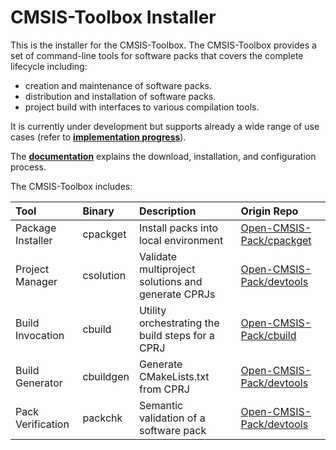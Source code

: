 # CMSIS-Toolbox Installer

This is the installer for the CMSIS-Toolbox. The CMSIS-Toolbox provides a set of command-line tools for software packs that covers the complete lifecycle including:
- creation and maintenance of software packs.
- distribution and installation of software packs.
- project build with interfaces to various compilation tools.

It is currently under development but supports already a wide range of use cases (refer to [**implementation progress**](./docs/progress.md)).

The [**documentation**](./docs/installation.md) explains the download, installation, and configuration process.

The CMSIS-Toolbox includes:

Tool               | Binary         | Description                                         | Origin Repo
:------------------|:---------------|:----------------------------------------------------|:------------------------------------------------------------------
Package Installer  | cpackget       | Install packs into local environment                | [Open-CMSIS-Pack/cpackget](https://github.com/Open-CMSIS-Pack/cpackget)
Project Manager    | csolution      | Validate multiproject solutions and generate CPRJs  | [Open-CMSIS-Pack/devtools](https://github.com/Open-CMSIS-Pack/devtools)
Build Invocation   | cbuild         | Utility orchestrating the build steps for a CPRJ    | [Open-CMSIS-Pack/cbuild](https://github.com/Open-CMSIS-Pack/cbuild)
Build Generator    | cbuildgen      | Generate CMakeLists.txt from CPRJ                   | [Open-CMSIS-Pack/devtools](https://github.com/Open-CMSIS-Pack/devtools)
Pack Verification  | packchk        | Semantic validation of a software pack              | [Open-CMSIS-Pack/devtools](https://github.com/Open-CMSIS-Pack/devtools)
